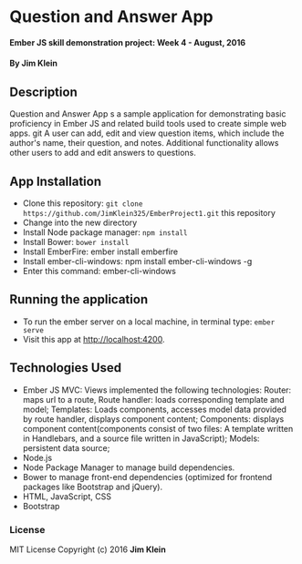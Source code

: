 # Question and Answer App

#### Ember JS skill demonstration project:  Week 4 - August, 2016

#### By Jim Klein

## Description

Question and Answer App s a sample application for demonstrating basic proficiency in Ember JS and related build tools used to create simple web apps.
git
A user can add, edit and view question items, which include the author's name, their question, and notes.   Additional functionality allows other users to add and edit answers to questions.

## App Installation

* Clone this repository: `git clone https://github.com/JimKlein325/EmberProject1.git` this repository
* Change into the new directory
* Install Node package manager: `npm install`
* Install Bower: `bower install`
* Install EmberFire: ember install emberfire
* Install ember-cli-windows: npm install ember-cli-windows -g
* Enter this command:  ember-cli-windows

## Running the application

* To run the ember server on a local machine, in terminal type: `ember serve`
* Visit this app at [http://localhost:4200](http://localhost:4200).

## Technologies Used
* Ember JS MVC:  Views implemented the following technologies:
Router: maps url to a route, Route handler: loads corresponding template and model; Templates:  Loads components, accesses model data provided by route handler, displays component content; Components: displays component content(components consist of two files: A template written in Handlebars, and a source file written in JavaScript);  Models: persistent data source;  
* Node.js
* Node Package Manager to manage build dependencies.
* Bower to manage front-end dependencies (optimized for frontend packages like Bootstrap and jQuery).
* HTML, JavaScript, CSS
* Bootstrap

### License
MIT License  Copyright (c) 2016 **Jim Klein**
